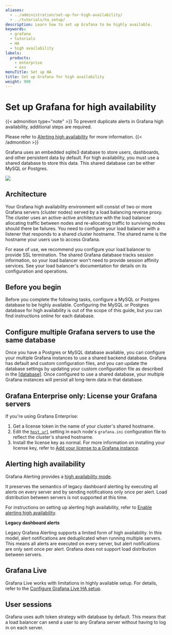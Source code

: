 ```yaml
---
aliases:
  - ../administration/set-up-for-high-availability/
  - ../tutorials/ha_setup/
description: Learn how to set up Grafana to be highly available.
keywords:
  - grafana
  - tutorials
  - HA
  - high availability
labels:
  products:
    - enterprise
    - oss
menuTitle: Set up HA
title: Set up Grafana for high availability
weight: 900
---
```


# Set up Grafana for high availability

{{< admonition type="note" >}}
To prevent duplicate alerts in Grafana high availability, additional steps are required.

Please refer to [Alerting high availability](#alerting-high-availability) for more information.
{{< /admonition >}}

Grafana uses an embedded sqlite3 database to store users, dashboards, and other persistent data by default. For high availability, you must use a shared database to store this data. This shared database can be either MySQL or Postgres.

<div class="text-center">
  <img src="/static/img/docs/tutorials/grafana-high-availability.png"  max-width= "800px" class="center" />
</div>

## Architecture

Your Grafana high availability environment will consist of two or more Grafana servers (cluster nodes) served by a load balancing reverse proxy. The cluster uses an active-active architecture with the load balancer allocating traffic between nodes and re-allocating traffic to surviving nodes should there be failures. You need to configure your load balancer with a listener that responds to a shared cluster hostname. The shared name is the hostname your users use to access Grafana.

For ease of use, we recommend you configure your load balancer to provide SSL termination. The shared Grafana database tracks session information, so your load balancer won't need to provide session affinity services. See your load balancer's documentation for details on its configuration and operations.

## Before you begin

Before you complete the following tasks, configure a MySQL or Postgres database to be highly available. Configuring the MySQL or Postgres database for high availability is out of the scope of this guide, but you can find instructions online for each database.

## Configure multiple Grafana servers to use the same database

Once you have a Postgres or MySQL database available, you can configure your multiple Grafana instances to use a shared backend database. Grafana has default and custom configuration files, and you can update the database settings by updating your custom configuration file as described in the [[database]](../configure-grafana/#database). Once configured to use a shared database, your multiple Grafana instances will persist all long-term data in that database.

## Grafana Enterprise only: License your Grafana servers

If you're using Grafana Enterprise:

1. Get a license token in the name of your cluster's shared hostname.
1. Edit the [`host_url`](https://grafana.com/docs/grafana/<GRAFANA_VERSION>/setup-grafana/configure-grafana/#root_url) setting in each node's `grafana.ini` configuration file to reflect the cluster's shared hostname.
1. Install the license key as normal. For more information on installing your license key, refer to [Add your license to a Grafana instance](https://grafana.com/docs/grafana/<GRAFANA_VERSION>/administration/enterprise-licensing/#step-2-add-your-license-to-a-grafana-instance).

## Alerting high availability

Grafana Alerting provides a [high availability mode](../../alerting/fundamentals/high-availability/).

It preserves the semantics of legacy dashboard alerting by executing all alerts on every server and by sending notifications only once per alert. Load distribution between servers is not supported at this time.

For instructions on setting up alerting high availability, refer to [Enable alerting high availability](../../alerting/set-up/configure-high-availability/).

**Legacy dashboard alerts**

Legacy Grafana Alerting supports a limited form of high availability. In this model, alert notifications are deduplicated when running multiple servers. This means all alerts are executed on every server, but alert notifications are only sent once per alert. Grafana does not support load distribution between servers.

## Grafana Live

Grafana Live works with limitations in highly available setup. For details, refer to the [Configure Grafana Live HA setup](../set-up-grafana-live/#configure-grafana-live-ha-setup).

## User sessions

Grafana uses auth token strategy with database by default. This means that a load balancer can send a user to any Grafana server without having to log in on each server.
